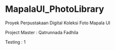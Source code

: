 MapalaUI_PhotoLibrary
=====================

Proyek Perpustakaan Digital Koleksi Foto Mapala UI

Project Master : Qatrunnada Fadhila

Testing : 1
